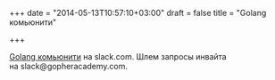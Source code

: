 +++
date = "2014-05-13T10:57:10+03:00"
draft = false
title = "Golang комьюнити"

+++

<p><a href="http://blog.gopheracademy.com/gophers-slack-community">Golang комьюнити</a> на&nbsp;slack.com. Шлем запросы инвайта на&nbsp;slack@gopheracademy.com.</p>

